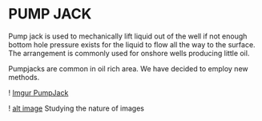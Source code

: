 # PUMP JACK

Pump jack is used to mechanically lift liquid out of the well if not enough bottom hole pressure exists for the liquid to flow all the way to the surface.
The arrangement is commonly used for onshore wells producing little oil.

Pumpjacks are common in oil rich area. We have decided to employ new methods.

! [Imgur PumpJack](https://imgur.com/7jf4qHi)

! [alt image](https://i.imgur.com/7jf4qHi.png)
Studying the nature of images
